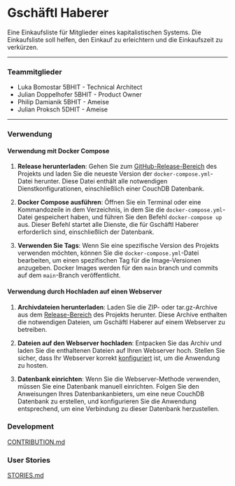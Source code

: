 # Gschäftl Haberer

Eine Einkaufsliste für Mitglieder eines kapitalistischen Systems. Die Einkaufsliste soll helfen, den Einkauf zu erleichtern und die Einkaufszeit zu verkürzen.

---

### **Teammitglieder**

- Luka Bomostar 5BHIT - Technical Architect
- Julian Doppelhofer 5BHIT - Product Owner
- Philip Damianik 5BHIT - Ameise
- Julian Proksch 5DHIT - Ameise

---

### **Verwendung**

#### Verwendung mit Docker Compose

1. **Release herunterladen**: Gehen Sie zum [GitHub-Release-Bereich](https://github.com/Gschaftlhaberer/gschaeftlhaberer/releases/latest) des Projekts und laden Sie die neueste Version der `docker-compose.yml`-Datei herunter. Diese Datei enthält alle notwendigen Dienstkonfigurationen, einschließlich einer CouchDB Datenbank.

2. **Docker Compose ausführen**: Öffnen Sie ein Terminal oder eine Kommandozeile in dem Verzeichnis, in dem Sie die `docker-compose.yml`-Datei gespeichert haben, und führen Sie den Befehl `docker-compose up` aus. Dieser Befehl startet alle Dienste, die für Gschäftl Haberer erforderlich sind, einschließlich der Datenbank.

3. **Verwenden Sie Tags**: Wenn Sie eine spezifische Version des Projekts verwenden möchten, können Sie die `docker-compose.yml`-Datei bearbeiten, um einen spezifischen Tag für die Image-Versionen anzugeben. Docker Images werden für den `main` branch und commits auf dem `main`-Branch veröffentlicht.

#### Verwendung durch Hochladen auf einen Webserver

1. **Archivdateien herunterladen**: Laden Sie die ZIP- oder tar.gz-Archive aus dem [Release-Bereich](https://github.com/Gschaftlhaberer/gschaeftlhaberer/releases/latest) des Projekts herunter. Diese Archive enthalten die notwendigen Dateien, um Gschäftl Haberer auf einem Webserver zu betreiben.

2. **Dateien auf den Webserver hochladen**: Entpacken Sie das Archiv und laden Sie die enthaltenen Dateien auf Ihren Webserver hoch. Stellen Sie sicher, dass Ihr Webserver korrekt [konfiguriert](https://kit.svelte.dev/docs/adapter-static) ist, um die Anwendung zu hosten.

3. **Datenbank einrichten**: Wenn Sie die Webserver-Methode verwenden, müssen Sie eine Datenbank manuell einrichten. Folgen Sie den Anweisungen Ihres Datenbankanbieters, um eine neue CouchDB Datenbank zu erstellen, und konfigurieren Sie die Anwendung entsprechend, um eine Verbindung zu dieser Datenbank herzustellen.

### Development

[CONTRIBUTION.md](CONTRIBUTION.md)

### User Stories

[STORIES.md](STORIES.md)
